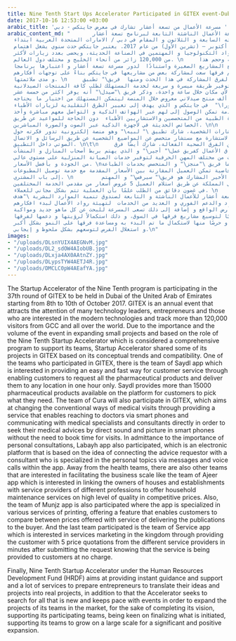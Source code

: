 ```yaml
---
title: Nine Tenth Start Ups Accelerator Participated in GITEX event-Dubai
date: 2017-10-16 12:53:00 +03:00
arabic_title: 'مسرعة الأعمال من تسعة أعشار تشارك في معرض جايتكس - دبي '
arabic_content_md: "       شاركت مسرعة الأعمال الناشئة التابعة لبرنامج تسعة أعشار
  في جايتكس بدورته السابعة و الثلاثون و المقام في دبي / الامارات المتحدة العربية ابتداء
  من 8 حتى 12 أكتوبر – (تشرين الأول) من عام 2017. يعتبر جايتكس حدث سنوي يشغل اهتمام
  العديد من رواد التكنولوجيا و المهتمين في الصناعة الحديثة، ويحضى بعدد زيارات لأكثر
  من 120,000 زائر من أنحاء الخليج و مختلف دول العالم. \n     نظرا لأهمية وحجم هذا
  الحدث لتوسيع المشاريع الصغيرة واستنادًا  لدور مسرعة تسعة أعشار و اعتبارها برنامجا
  متكاملاً  لدعم فرقها سعت لمشاركة بعض من مشاريعها في جايتكس بناءً على توجهات أفكارهم
  و مدى ملائمتها. \n     ونستعرض بعض الفرق المشاركة في هذا الحدث ومنها  فريق\" تطبيق
  صيدل\" و المهتم بتوفير طريقة ميسرة و سريعة لخدمة المستهلك لطلب كافة المنتجات الصيدلانية
  و توصيلها لأي مكان خلال ساعة واحدة، وذكر فريق \"صيدل\" أنه يوفر اكثر من خمسة عشر
  ألف منتج صيدلاني معروض خلال المنصة ليتمكن المستهلك من اختيار ما يحتاجه.\n\n     كما
  شارك فريق \" كيورا\"  في جايتكس و الذي يهدف إلى تغيير الطرق التقليدية لزيارات الأطباء
  عبر تقديم خدمة تمكن الوصول إلى لهم عبر الهواتف الذكية و التواصل معهم مباشرة وأخذ
  الاستشارة الطبية من المتخصصين والاستشاريين الأطباء  دون الحاجة للمواعيد عن طريق
  الخصائص الحديثة في لأجهزة الذكية عبر الصوت والصورة المباشرين. \n\n     و اقرارًا
  بأهمية الاستشارات الشخصية، شارك تطبيق \" لبيه\" وهو منصة إلكترونية تدور فكرته حول
  ربط طالب الاستشارة مع مستشار متخصص عن المواضيع الشخصية عن طريق الرسائل و الاتصال
  الصوتي داخل التطبيق. \n\t\n     وبعيداً عن الفرق الصحية الفعالة، شارك أيضًا فرق
  مهتمه بتسهيل نطاق الأعمال كفريق عمل\" أجير\" و الذي يهتم بربط أصحاب المنازل و المنشآت
  بمزودي الخدمات من مختلف المهن الحرفية لتوفير خدمات الصيانة المنزلية على مستوى عالي
  من الجودة و بأفضل الأسعار. \nكما ساهم أيضا فريق \"منجز\" و المتخصص بخدمات الطباعة
  المختلفة مع تقديم خاصية تمكن العميل المقارنة بين الأسعار المقدمة مع خدمة توصيل المطبوعات
  إلى باب المشتري. \n         أما الفريق الأخير المشارك هو فريق\" سيرفس\" و المهتم
  بتسويق الخدمات في المملكة عن طريق استلام العميل 5 عروض أسعار من مقدمي الخدمة المختلفين
  في غضون دقائق من الطلب علمًا بأن العملية تتم بشكل مجاني للعملاء. \n     في النهاية
  تحرص مسرعة تسعة أعشار للأعمال الناشئة و التابعة لصندوق تنمية الموارد البشرية \"هدف\"
  لتقديم الإرشاد والدعم الفوري و العديد من الخدمات  لتهيئة رواد الأعمال لبدء افكارهم
  و مشاريعهم على أرض الواقع و إضافة إلى ذلك تسعى المسرعة للبحث عن كل ماهو جديد ومواكبة
  الأحداث سعيًا لتوسيع مشاريع فرقها في السوق، و ذلك استكمالاً لرؤيتها و دعمها لفرقها
  المشاركة و حرصًا منها لاستكمال ما تم البدء به ومساعدة فرقها على النمو بشكل أكبر
  و استغلال الفرص لتوسعهم بشكل ملحوظ و إيجابي.\n"
images:
- "/uploads/DLsnYUIX4AEGNvM.jpg"
- "/uploads/DL2_sdOW4AIobUB.jpg"
- "/uploads/DLxja4AX0AAtnZY.jpg"
- "/uploads/DLypsTYW4AETJ4R.jpg"
- "/uploads/DMCLC0pW4AEafYA.jpg"
---
```


The Startup Accelerator of the Nine Tenth program is participating in the 37th round of GITEX to be held in Dubai of the United Arab of Emirates starting from 8th to 10th of October 2017. GITEX is an annual event that attracts the attention of many technology leaders, entrepreneurs and those who are interested in the modern technologies and track more than 120,000 visitors from GCC and all over the world.
Due to the importance and the volume of the event in expanding small projects and based on the role of the Nine Tenth Startup Accelerator which is considered a comprehensive program to support its teams, Startup Accelerator shared some of its projects in GITEX based on its conceptual trends and compatibility.
One of the teams who participated in GITEX, there is the team of Saydl app which is interested in providing an easy and fast way for customer service through enabling customers to request all the pharmaceutical products and deliver them to any location in one hour only. Saydl provides more than 15000 pharmaceutical products available on the platform for customers to pick what they need.
The team of Cura will also participate in GITEX, which aims at changing the conventional ways of medical visits through providing a service that enables reaching to doctors via smart phones and communicating with medical specialists and consultants directly in order to seek their medical advices by direct sound and picture in smart phones without the need to book time for visits.
In admittance to the importance of personal consultations, Labayh app also participated, which is an electronic platform that is based on the idea of connecting the advice requestor with a consultant who is specialized in the personal topics via messages and voice calls within the app.
Away from the health teams, there are also other teams that are interested in facilitating the business scale like the team of Ajeer app which is interested in linking the owners of houses and establishments with service providers of different professions to offer household maintenance services on high level of quality in competitive prices.
Also, the team of Munjz app is also participated where the app is specialized in various services of printing, offering a feature that enables customers to compare between prices offered with service of delivering the publications to the buyer.
And the last team participated is the team of Service app which is interested in services marketing in the kingdom through providing the customer with 5 price quotations from the different service providers in minutes after submitting the request knowing that the service is being provided to customers at no charge.

Finally, Nine Tenth Startup Accelerator under the Human Resources Development Fund (HRDF) aims at providing instant guidance and support and a lot of services to prepare entrepreneurs to translate their ideas and projects into real projects, in addition to that the Accelerator seeks to search for all that is new and keeps pace with events in order to expand the projects of its  teams in the market, for the sake of completing its vision, supporting its participating teams, being keen on finalizing what is initiated, supporting its teams to grow on a large scale for a significant and positive expansion.
